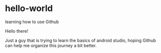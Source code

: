# hello-world
learning how to use Github


Hello there!

Just a guy that is trying to learn the basics of android studio, hoping Github can help me organize this journey a bit better.
